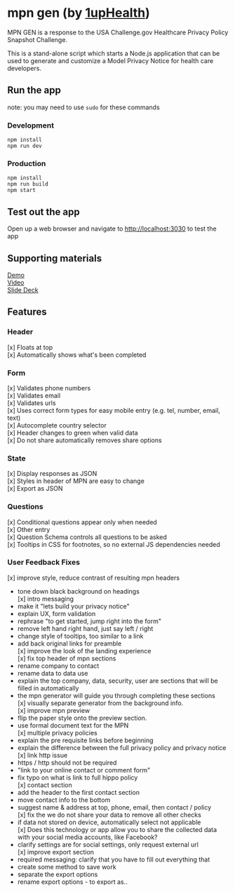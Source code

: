 # mpn gen (by [1upHealth](https://1uphealth.care))
MPN GEN is a response to the USA Challenge.gov Healthcare Privacy Policy Snapshot Challenge.  
  
This is a stand-alone script which starts a Node.js application that can be used to generate and customize a Model Privacy Notice for health care developers.
  
## Run the app
note: you may need to use `sudo` for these commands

### Development
```
npm install
npm run dev
```

### Production
```
npm install
npm run build
npm start
```
  
## Test out the app
Open up a web browser and navigate to [http://localhost:3030](http://localhost:3030) to test the app

## Supporting materials
[Demo](http://52.25.246.230:6008/)  
[Video](https://www.youtube.com/watch?v=FZHUed5iMKQ)  
[Slide Deck](https://docs.google.com/presentation/d/1k5XS8OvlzkaK39YAhI97qUdZDjLRrBFvCEUFsNiLHLc/)  




## Features

### Header
[x] Floats at top  
[x] Automatically shows what's been completed  

### Form
[x] Validates phone numbers  
[x] Validates email  
[x] Validates urls  
[x] Uses correct form types for easy mobile entry (e.g. tel, number, email, text)  
[x] Autocomplete country selector  
[x] Header changes to green when valid data  
[x] Do not share automatically removes share options  

### State
[x] Display responses as JSON  
[x] Styles in header of MPN are easy to change  
[x] Export as JSON  

### Questions
[x] Conditional questions appear only when needed  
[x] Other entry  
[x] Question Schema controls all questions to be asked  
[x] Tooltips in CSS for footnotes, so no external JS dependencies needed

### User Feedback Fixes
[x] improve style, reduce contrast of resulting mpn headers  
- tone down black background on headings  
[x] intro messaging  
- make it "lets build your privacy notice"  
- explain UX, form validation  
- rephrase "to get started, jump right into the form"  
- remove left hand right hand, just say left / right  
- change style of tooltips, too similar to a link  
- add back original links for preamble   
[x] improve the look of the landing experience  
[x] fix top header of mpn sections  
- rename company to contact  
- rename data to data use  
- explain the top company, data, security, user are sections that will be filled in automatically  
- the mpn generator will guide you through completing these sections  
[x] visually separate generator from the background info.  
[x] improve mpn preview  
- flip the paper style onto the preview section.  
- use formal document text for the MPN  
[x] multiple privacy policies  
- explain the pre requisite links before beginning  
- explain the difference between the full privacy policy and privacy notice  
[x] link http issue  
- https / http should not be required  
- "link to your online contact or comment form"  
- fix typo on what is link to full hippo policy  
[x] contact section  
- add the header to the first contact section  
- move contact info to the bottom  
- suggest name & address at top, phone, email, then contact / policy  
[x] fix the we do not share your data to remove all other checks  
- if data not stored on device, automatically select not applicable  
[x] Does this technology or app allow you to share the collected data with your social media accounts, like Facebook?  
- clarify settings are for social settings, only request external url  
[x] improve export section  
- required messaging: clarify that you have to fill out everything that   
- create some method to save work  
- separate the export options  
- rename export options - to export as..  
